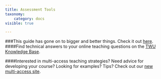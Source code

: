 ```yaml
---
title: Assessment Tools
taxonomy:
    category: docs
visible: true

---
```

###This guide has gone on to bigger and better things. Check it out [here](https://multi-access.twu.ca/assessment/assessment-ideas).
####Find technical answers to your online teaching questions on the [TWU Knowledge Base](https://trinitywestern.teamdynamix.com/TDClient/1904/Portal/KB/?CategoryID=4747).

####Interested in multi-access teaching strategies? Need advice for developing your course? Looking for examples? Tips? Check out our [new multi-access site](https://multi-access.twu.ca).
<!--
Assessment is a common area of concern our Online Team is consulted on.  

- How can I ensure my students are not cheating?  
- How secure can I make my online final exam?  
- What tools can support students in their assignments?


Click through for some thoughts and suggestions.
-->
